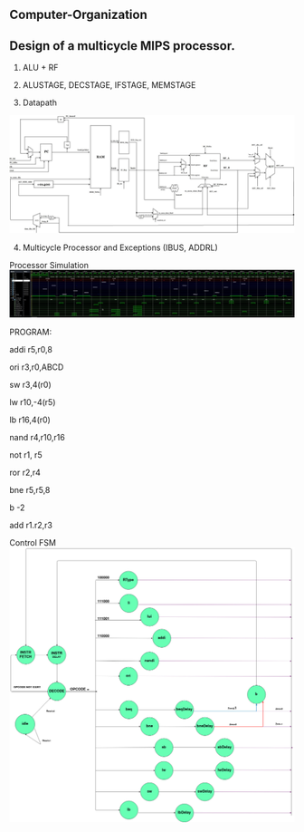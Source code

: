## Computer-Organization
## Design of a multicycle MIPS processor.
1. ALU + RF
2. ALUSTAGE, DECSTAGE, IFSTAGE, MEMSTAGE

3. Datapath 

![Screenshot](https://github.com/amanesis/Computer-Organization/blob/master/54433558_2067871909969037_678806868029603840_n.jpg)

4. Multicycle Processor and Exceptions (IBUS, ADDRL)

Processor Simulation
![Screenshot](https://github.com/amanesis/Computer-Organization/blob/master/Simulations/Lab2/Multicycle_processor_sim.jpg)

PROGRAM:

addi r5,r0,8 

ori r3,r0,ABCD

sw r3,4(r0)

lw r10,-4(r5)

lb r16,4(r0)

nand r4,r10,r16

not r1, r5

ror r2,r4

bne r5,r5,8

b -2

add r1.r2,r3

Control FSM
![Screenshot](https://github.com/amanesis/Computer-Organization/blob/master/block-diagrams/CPU_control_fsm.jpg)


